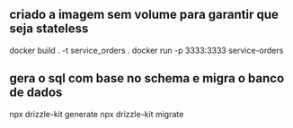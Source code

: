 ## criado a imagem sem volume para garantir que seja stateless
docker build . -t service_orders .
docker run -p 3333:3333 service-orders

## gera o sql com base no schema e migra o banco de dados
npx drizzle-kit generate
npx drizzle-kit migrate